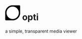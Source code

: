 # <img src="https://raw.githubusercontent.com/torcado194/opti/master/icon-dark.png" alt="icon" width="48"/> opti

a simple, transparent media viewer
